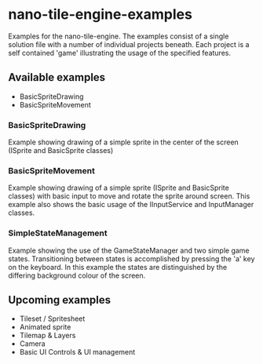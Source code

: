 # nano-tile-engine-examples
Examples for the nano-tile-engine. The examples consist of a single solution file with a number of individual projects beneath. Each project is a self contained 'game' illustrating the usage of the specified features.

## Available examples
+ BasicSpriteDrawing
+ BasicSpriteMovement

### BasicSpriteDrawing
Example showing drawing of a simple sprite in the center of the screen (ISprite and BasicSprite classes)

### BasicSpriteMovement
Example showing drawing of a simple sprite (ISprite and BasicSprite classes) with basic input to move and rotate the sprite around screen. This example also shows the basic usage of the IInputService and InputManager classes.

### SimpleStateManagement
Example showing the use of the GameStateManager and two simple game states. Transitioning between states is accomplished by pressing the 'a' key on the keyboard. In this example the states are distinguished by the differing background colour of the screen.

## Upcoming examples
+ Tileset / Spritesheet
+ Animated sprite
+ Tilemap & Layers
+ Camera
+ Basic UI Controls & UI management
